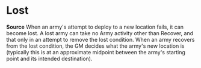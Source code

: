 ﻿---
id: '50'
name: Lost

---
# Lost

**Source** 
When an army's attempt to deploy to a new location fails, it can become lost. A lost army can take no Army activity other than Recover, and that only in an attempt to remove the lost condition. When an army recovers from the lost condition, the GM decides what the army's new location is (typically this is at an approximate midpoint between the army's starting point and its intended destination).